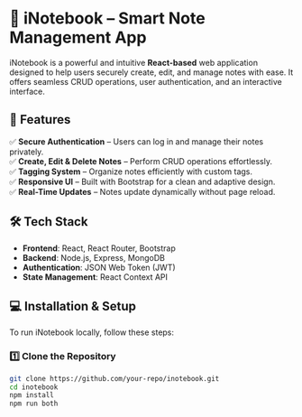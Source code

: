 # 📒 iNotebook – Smart Note Management App

iNotebook is a powerful and intuitive **React-based** web application designed to help users securely create, edit, and manage notes with ease. It offers seamless CRUD operations, user authentication, and an interactive interface.

## 🚀 Features

✅ **Secure Authentication** – Users can log in and manage their notes privately.  
✅ **Create, Edit & Delete Notes** – Perform CRUD operations effortlessly.  
✅ **Tagging System** – Organize notes efficiently with custom tags.  
✅ **Responsive UI** – Built with Bootstrap for a clean and adaptive design.  
✅ **Real-Time Updates** – Notes update dynamically without page reload.  

## 🛠️ Tech Stack

- **Frontend**: React, React Router, Bootstrap
- **Backend**: Node.js, Express, MongoDB
- **Authentication**: JSON Web Token (JWT)
- **State Management**: React Context API

## 💻 Installation & Setup

To run iNotebook locally, follow these steps:

### **1️⃣ Clone the Repository**
```bash
git clone https://github.com/your-repo/inotebook.git
cd inotebook
npm install
npm run both
